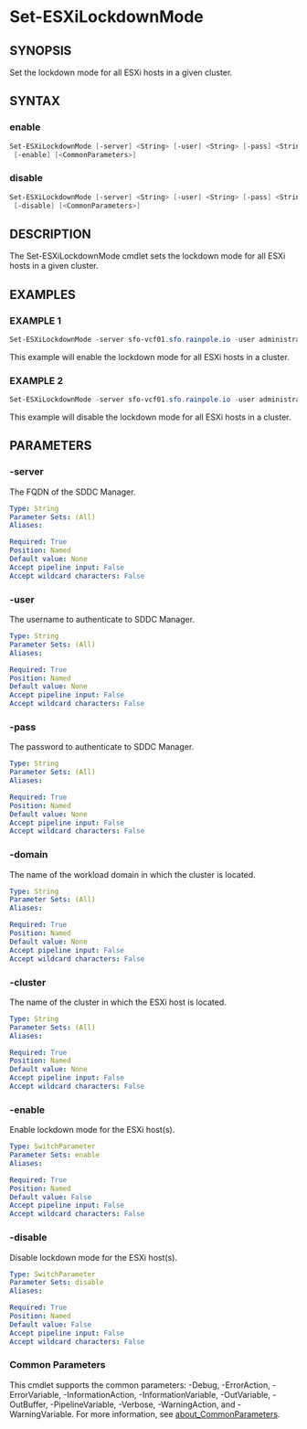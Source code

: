 # Set-ESXiLockdownMode

## SYNOPSIS

Set the lockdown mode for all ESXi hosts in a given cluster.

## SYNTAX

### enable

```powershell
Set-ESXiLockdownMode [-server] <String> [-user] <String> [-pass] <String> [-domain] <String> [-cluster] <String>
 [-enable] [<CommonParameters>]
```

### disable

```powershell
Set-ESXiLockdownMode [-server] <String> [-user] <String> [-pass] <String> [-domain] <String> [-cluster] <String>
 [-disable] [<CommonParameters>]
```

## DESCRIPTION

The Set-ESXiLockdownMode cmdlet sets the lockdown mode for all ESXi hosts in a given cluster.

## EXAMPLES

### EXAMPLE 1

```powershell
Set-ESXiLockdownMode -server sfo-vcf01.sfo.rainpole.io -user administrator@vsphere.local -pass VMw@re1! -domain sfo-m01 -cluster sfo-m01-cl01 -enable
```

This example will enable the lockdown mode for all ESXi hosts in a cluster.

### EXAMPLE 2

```powershell
Set-ESXiLockdownMode -server sfo-vcf01.sfo.rainpole.io -user administrator@vsphere.local -pass VMw@re1! -domain sfo-m01 -cluster sfo-m01-cl01 -disable
```

This example will disable the lockdown mode for all ESXi hosts in a cluster.

## PARAMETERS

### -server

The FQDN of the SDDC Manager.

```yaml
Type: String
Parameter Sets: (All)
Aliases:

Required: True
Position: Named
Default value: None
Accept pipeline input: False
Accept wildcard characters: False
```

### -user

The username to authenticate to SDDC Manager.

```yaml
Type: String
Parameter Sets: (All)
Aliases:

Required: True
Position: Named
Default value: None
Accept pipeline input: False
Accept wildcard characters: False
```

### -pass

The password to authenticate to SDDC Manager.

```yaml
Type: String
Parameter Sets: (All)
Aliases:

Required: True
Position: Named
Default value: None
Accept pipeline input: False
Accept wildcard characters: False
```

### -domain

The name of the workload domain in which the cluster is located.

```yaml
Type: String
Parameter Sets: (All)
Aliases:

Required: True
Position: Named
Default value: None
Accept pipeline input: False
Accept wildcard characters: False
```

### -cluster

The name of the cluster in which the ESXi host is located.

```yaml
Type: String
Parameter Sets: (All)
Aliases:

Required: True
Position: Named
Default value: None
Accept pipeline input: False
Accept wildcard characters: False
```

### -enable

Enable lockdown mode for the ESXi host(s).

```yaml
Type: SwitchParameter
Parameter Sets: enable
Aliases:

Required: True
Position: Named
Default value: False
Accept pipeline input: False
Accept wildcard characters: False
```

### -disable

Disable lockdown mode for the ESXi host(s).

```yaml
Type: SwitchParameter
Parameter Sets: disable
Aliases:

Required: True
Position: Named
Default value: False
Accept pipeline input: False
Accept wildcard characters: False
```

### Common Parameters

This cmdlet supports the common parameters: -Debug, -ErrorAction, -ErrorVariable, -InformationAction, -InformationVariable, -OutVariable, -OutBuffer, -PipelineVariable, -Verbose, -WarningAction, and -WarningVariable. For more information, see [about_CommonParameters](http://go.microsoft.com/fwlink/?LinkID=113216).
